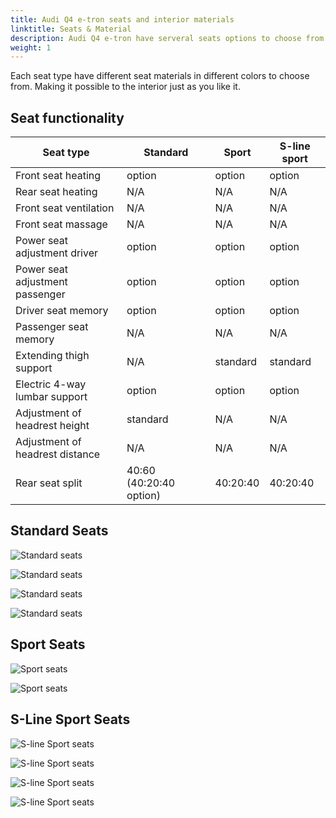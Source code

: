 ```yaml
---
title: Audi Q4 e-tron seats and interior materials
linktitle: Seats & Material
description: Audi Q4 e-tron have serveral seats options to choose from
weight: 1
---
```


Each seat type have different seat materials in different colors to choose from. Making it possible to the interior just as you like it.

## Seat functionality

| **Seat type** | **Standard** | **Sport** | **S-line sport**|
|-------|-------|-------|-------|
|Front seat heating| option | option | option |
|Rear seat heating| N/A | N/A | N/A |
|Front seat ventilation| N/A | N/A | N/A |
|Front seat massage| N/A | N/A | N/A |
|Power seat adjustment driver | option | option | option |
|Power seat adjustment passenger | option | option | option |
|Driver seat memory | option | option | option |
|Passenger seat memory | N/A | N/A | N/A |
|Extending thigh support |N/A | standard |standard |
|Electric 4-way lumbar support |option | option |option |
|Adjustment of headrest height| standard | N/A |N/A |
|Adjustment of headrest distance| N/A | N/A | N/A |
|Rear seat split | 40:60 (40:20:40 option) | 40:20:40 | 40:20:40 |

## Standard Seats

![Standard seats](seats_standard_1.png "Standard seats in black fabric (AI)")

![Standard seats](seats_standard_2.png "Standard seats in mono.pur 550 black leather (A0)")

![Standard seats](seats_standard_3.png "Standard seats in mono.pur 550 pergament beige leather (BH)")

![Standard seats](seats_standard_4.png "Standard seats in mono.pur 550 maduro brown leather (FX)")

## Sport Seats

![Sport seats](seats_sport_1.png "Sport seats in black Dynamik fabric (AI)")

![Sport seats](seats_sport_2.png "Sport seats in mono.pur 550 black leather (A0)")

## S-Line Sport Seats

![S-line Sport seats](seats_sline_1.png "S-line Sport seats with mono.pur 550 leather and facbric in black (AI)")

![S-line Sport seats](seats_sline_2.png "S-line Sport seats with mono.pur 550 leather in black (A0)")

![S-line Sport seats](seats_sline_3.png "S-line Sport seats with mono.pur 550 leather and Dinamica facbric in black (AI)")

![S-line Sport seats](seats_sline_4.png "S-line Sport seats with Feinappa leather in black (A0)")